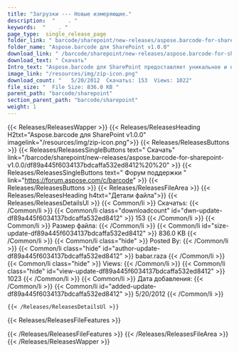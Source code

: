 ```yaml
---
title: "Загрузки --- Новые измеряющие." 
description:  "    . " 
keywords:  "    . " 
page_type:  single_release_page
folder_link: " barcode/sharepoint/new-releases/aspose.barcode-for-sharepoint-v1.0.0/"
folder_name: "Aspose.barcode для SharePoint v1.0.0"
download_link: " /barcode/sharepoint/new-releases/aspose.barcode-for-sharepoint-v1.0.0/df89a445f6034137bdcaffa532ed8412"
download_text: " Скачать"
Intro_text: "Aspose.barcode для SharePoint предоставляет уникальное и надежное решение, чтобы сделать ваше ..."
image_link: "/resources/img/zip-icon.png"
download_count: "   5/20/2012  Скачатьs: 153  Views: 1022"
file_size: "  File Size: 836.0 KB "
parent_path: "barcode/sharepoint"
section_parent_path: "barcode/sharepoint"
weight: 1
---
```


{{< Releases/ReleasesWapper >}}
  {{< Releases/ReleasesHeading H2txt="Aspose.barcode для SharePoint v1.0.0" imagelink="/resources/img/zip-icon.png">}}
  {{< Releases/ReleasesButtons >}}
    {{< Releases/ReleasesSingleButtons text=" Скачать" link="/barcode/sharepoint/new-releases/aspose.barcode-for-sharepoint-v1.0.0/df89a445f6034137bdcaffa532ed8412%20%20" >}}
    {{< Releases/ReleasesSingleButtons text=" Форум поддержки " link="https://forum.aspose.com/c/barcode" >}}
  {{< Releases/ReleasesButtons >}}
  {{< Releases/ReleasesFileArea >}}
    {{< Releases/ReleasesHeading h4txt="Детали файла">}}
    {{< Releases/ReleasesDetailsUl >}}
            {{< Common/li  >}} Скачатьs: {{< /Common/li >}} 
      {{< Common/li class="downloadcount" id="dwn-update-df89a445f6034137bdcaffa532ed8412" >}} 153 {{< /Common/li >}} 
      {{< Common/li  >}} Размер файла: {{< /Common/li >}} 
      {{< Common/li id="size-update-df89a445f6034137bdcaffa532ed8412" >}} 836.0 KB {{< /Common/li >}} 
      {{< Common/li  class="hide" >}} Posted By: {{< /Common/li >}} 
      {{< Common/li class="hide" id="author-update-df89a445f6034137bdcaffa532ed8412" >}} babar.raza {{< /Common/li >}} 
      {{< Common/li class="hide"  >}} Views: {{< /Common/li >}} 
      {{< Common/li class="hide" id="view-update-df89a445f6034137bdcaffa532ed8412" >}} 1023 {{< /Common/li >}} 
      {{< Common/li  >}} Дата добавления: {{< /Common/li >}} 
      {{< Common/li id="added-update-df89a445f6034137bdcaffa532ed8412" >}} 5/20/2012 {{< /Common/li >}} 

    {{< /Releases/ReleasesDetailsUl >}}

  {{< Releases/ReleasesFileFeatures >}}
      
  {{< /Releases/ReleasesFileFeatures >}}
 {{< /Releases/ReleasesFileArea >}}
{{< /Releases/ReleasesWapper >}}


